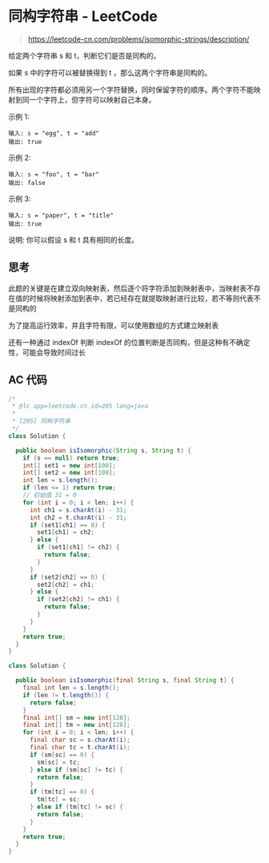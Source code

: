 # 同构字符串 - LeetCode

> https://leetcode-cn.com/problems/isomorphic-strings/description/

给定两个字符串 s 和 t，判断它们是否是同构的。

如果 s 中的字符可以被替换得到 t ，那么这两个字符串是同构的。

所有出现的字符都必须用另一个字符替换，同时保留字符的顺序。两个字符不能映射到同一个字符上，但字符可以映射自己本身。

示例 1:

```
输入: s = "egg", t = "add"
输出: true
```

示例 2:

```
输入: s = "foo", t = "bar"
输出: false
```

示例 3:

```
输入: s = "paper", t = "title"
输出: true
```

说明:
你可以假设 s 和 t 具有相同的长度。

## 思考

此题的关键是在建立双向映射表，然后逐个将字符添加到映射表中，当映射表不存在值的时候将映射添加到表中，若已经存在就提取映射进行比较，若不等则代表不是同构的

为了提高运行效率，并且字符有限，可以使用数组的方式建立映射表

还有一种通过 indexOf 判断 indexOf 的位置判断是否同构，但是这种有不确定性，可能会导致时间过长

## AC 代码

```java
/*
 * @lc app=leetcode.cn id=205 lang=java
 *
 * [205] 同构字符串
 */
class Solution {

  public boolean isIsomorphic(String s, String t) {
    if (s == null) return true;
    int[] set1 = new int[100];
    int[] set2 = new int[100];
    int len = s.length();
    if (len <= 1) return true;
    // 初始值 31 = 0
    for (int i = 0; i < len; i++) {
      int ch1 = s.charAt(i) - 31;
      int ch2 = t.charAt(i) - 31;
      if (set1[ch1] == 0) {
        set1[ch1] = ch2;
      } else {
        if (set1[ch1] != ch2) {
          return false;
        }
      }
      if (set2[ch2] == 0) {
        set2[ch2] = ch1;
      } else {
        if (set2[ch2] != ch1) {
          return false;
        }
      }
    }
    return true;
  }
}

```

```java
class Solution {

  public boolean isIsomorphic(final String s, final String t) {
    final int len = s.length();
    if (len != t.length()) {
      return false;
    }
    final int[] sm = new int[128];
    final int[] tm = new int[128];
    for (int i = 0; i < len; i++) {
      final char sc = s.charAt(i);
      final char tc = t.charAt(i);
      if (sm[sc] == 0) {
        sm[sc] = tc;
      } else if (sm[sc] != tc) {
        return false;
      }
      if (tm[tc] == 0) {
        tm[tc] = sc;
      } else if (tm[tc] != sc) {
        return false;
      }
    }
    return true;
  }
}

```

